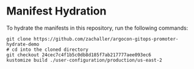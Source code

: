 # Manifest Hydration

To hydrate the manifests in this repository, run the following commands:

```shell
git clone https://github.com/zachaller/argocon-gitops-promoter-hydrate-demo
# cd into the cloned directory
git checkout 24cec7c4f1b5c0db8d185f7ab217777aee093ec6
kustomize build ./user-configuration/production/us-east-2
```
